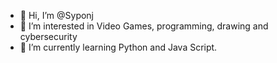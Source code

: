 - 👋 Hi, I’m @Syponj
- 👀 I’m interested in Video Games, programming, drawing and cybersecurity
- 🌱 I’m currently learning Python and Java Script.



<!---
Syponj/Syponj is a ✨ special ✨ repository because its `README.md` (this file) appears on your GitHub profile.
You can click the Preview link to take a look at your changes.
--->
